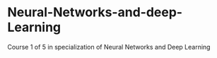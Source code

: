 # Neural-Networks-and-deep-Learning
Course 1 of 5 in specialization of Neural Networks and  Deep Learning
